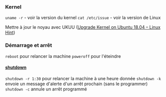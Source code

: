 ### Kernel

`uname -r` - voir la version du kernel
`cat /etc/issue` - voir la version de Linux

Mettre à jour le noyau avec UKUU ([Upgrade Kernel on Ubuntu 18.04 – Linux Hint](https://linuxhint.com/upgrade-kernel-ubuntu-1804/))


### Démarrage et arrêt

`reboot` pour relancer la machine
`poweroff` pour l'éteindre

#### [shutdown](https://linux.die.net/man/8/shutdown)
`shutdown -r 1:30` pour relancer la machine à une heure donnée
`shutdown -k` envoie un message d'alerte d'un arrêt prochain (sans le programmer)
`shutdown -c` annule un arrêt programmé